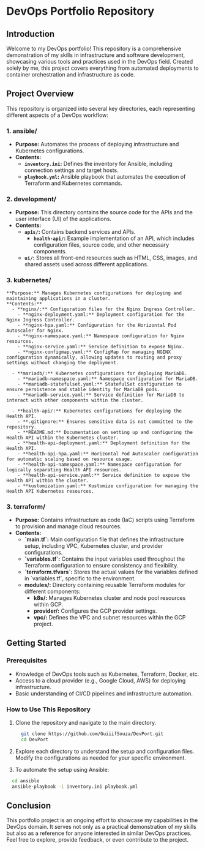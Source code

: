 # DevOps Portfolio Repository

## Introduction

Welcome to my DevOps portfolio! This repository is a comprehensive demonstration of my skills in infrastructure and software development, showcasing various tools and practices used in the DevOps field. Created solely by me, this project covers everything from automated deployments to container orchestration and infrastructure as code.

## Project Overview

This repository is organized into several key directories, each representing different aspects of a DevOps workflow:

### 1. **ansible/**
   - **Purpose:** Automates the process of deploying infrastructure and Kubernetes configurations.
   - **Contents:**
     - **`inventory.ini`:** Defines the inventory for Ansible, including connection settings and target hosts.
     - **`playbook.yml`:** Ansible playbook that automates the execution of Terraform and Kubernetes commands.

### 2. **development/**
   - **Purpose:** This directory contains the source code for the APIs and the user interface (UI) of the applications.
   - **Contents:**
     - **`apis/`:** Contains backend services and APIs.
       - **`health-api/`:** Example implementation of an API, which includes configuration files, source code, and other necessary components.
     - **`ui/`:** Stores all front-end resources such as HTML, CSS, images, and shared assets used across different applications.

### 3. kubernetes/
    **Purpose:** Manages Kubernetes configurations for deploying and maintaining applications in a cluster.
    **Contents:**
      - **nginx/:** Configuration files for the Nginx Ingress Controller.
        - **nginx-deployment.yaml:** Deployment configuration for the Nginx Ingress Controller.
        - **nginx-hpa.yaml:** Configuration for the Horizontal Pod Autoscaler for Nginx.
        - **nginx-namespace.yaml:** Namespace configuration for Nginx resources.
        - **nginx-service.yaml:** Service definition to expose Nginx.
        - **nginx-configmap.yaml:** ConfigMap for managing NGINX configuration dynamically, allowing updates to routing and proxy settings without changing the deployment.

      - **mariadb/:** Kubernetes configurations for deploying MariaDB.
        - **mariadb-namespace.yaml:** Namespace configuration for MariaDB.
        - **mariadb-statefulset.yaml:** StatefulSet configuration to ensure persistence and stable identity for MariaDB pods.
        - **mariadb-service.yaml:** Service definition for MariaDB to interact with other components within the cluster.

      - **health-api/:** Kubernetes configurations for deploying the Health API.
        - **.gitignore:** Ensures sensitive data is not committed to the repository.
        - **README.md:** Documentation on setting up and configuring the Health API within the Kubernetes cluster.
        - **health-api-deployment.yaml:** Deployment definition for the Health API.
        - **health-api-hpa.yaml:** Horizontal Pod Autoscaler configuration for automatic scaling based on resource usage.
        - **health-api-namespace.yaml:** Namespace configuration for logically separating Health API resources.
        - **health-api-service.yaml:** Service definition to expose the Health API within the cluster.
        - **kustomization.yaml:** Kustomize configuration for managing the Health API Kubernetes resources.

### 3. **terraform/**
   - **Purpose:** Contains infrastructure as code (IaC) scripts using Terraform to provision and manage cloud resources.
   - **Contents:**
     - **\`main.tf\`:** Main configuration file that defines the infrastructure setup, including VPC, Kubernetes cluster, and provider configurations.
     - **\`variables.tf\`:** Contains the input variables used throughout the Terraform configuration to ensure consistency and flexibility.
     - **\`terraform.tfvars\`:** Stores the actual values for the variables defined in \`variables.tf\`, specific to the environment.
     - **modules/:** Directory containing reusable Terraform modules for different components:
       - **k8s/:** Manages Kubernetes cluster and node pool resources within GCP.
       - **provider/:** Configures the GCP provider settings.
       - **vpc/:** Defines the VPC and subnet resources within the GCP project.

## Getting Started

### Prerequisites

- Knowledge of DevOps tools such as Kubernetes, Terraform, Docker, etc.
- Access to a cloud provider (e.g., Google Cloud, AWS) for deploying infrastructure.
- Basic understanding of CI/CD pipelines and infrastructure automation.

### How to Use This Repository

1. Clone the repository and navigate to the main directory.

   ```bash
     git clone https://github.com/GuiiifSouza/DevPort.git
     cd DevPort
   ```

2. Explore each directory to understand the setup and configuration files. Modify the configurations as needed for your specific environment.

3. To automate the setup using Ansible:
  ```bash
    cd ansible
    ansible-playbook -i inventory.ini playbook.yml
  ```

## Conclusion

This portfolio project is an ongoing effort to showcase my capabilities in the DevOps domain. It serves not only as a practical demonstration of my skills but also as a reference for anyone interested in similar DevOps practices. Feel free to explore, provide feedback, or even contribute to the project.


